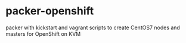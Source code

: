 # packer-openshift
packer with kickstart and vagrant scripts to create CentOS7 nodes and masters for OpenShift on KVM
